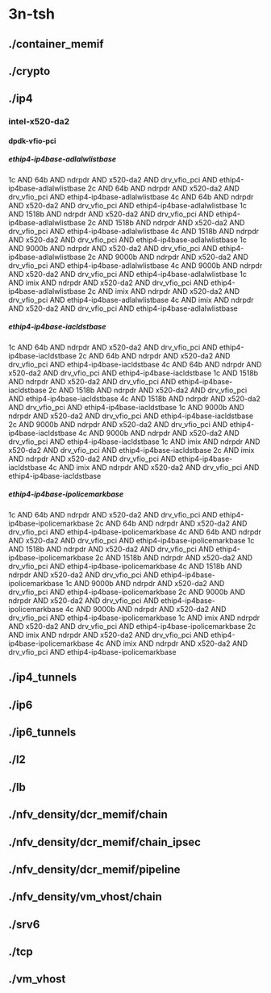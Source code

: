 # 3n-tsh
## ./container_memif
## ./crypto
## ./ip4
### intel-x520-da2
#### dpdk-vfio-pci
##### ethip4-ip4base-adlalwlistbase
1c AND 64b AND ndrpdr AND x520-da2 AND drv_vfio_pci AND ethip4-ip4base-adlalwlistbase
2c AND 64b AND ndrpdr AND x520-da2 AND drv_vfio_pci AND ethip4-ip4base-adlalwlistbase
4c AND 64b AND ndrpdr AND x520-da2 AND drv_vfio_pci AND ethip4-ip4base-adlalwlistbase
1c AND 1518b AND ndrpdr AND x520-da2 AND drv_vfio_pci AND ethip4-ip4base-adlalwlistbase
2c AND 1518b AND ndrpdr AND x520-da2 AND drv_vfio_pci AND ethip4-ip4base-adlalwlistbase
4c AND 1518b AND ndrpdr AND x520-da2 AND drv_vfio_pci AND ethip4-ip4base-adlalwlistbase
1c AND 9000b AND ndrpdr AND x520-da2 AND drv_vfio_pci AND ethip4-ip4base-adlalwlistbase
2c AND 9000b AND ndrpdr AND x520-da2 AND drv_vfio_pci AND ethip4-ip4base-adlalwlistbase
4c AND 9000b AND ndrpdr AND x520-da2 AND drv_vfio_pci AND ethip4-ip4base-adlalwlistbase
1c AND imix AND ndrpdr AND x520-da2 AND drv_vfio_pci AND ethip4-ip4base-adlalwlistbase
2c AND imix AND ndrpdr AND x520-da2 AND drv_vfio_pci AND ethip4-ip4base-adlalwlistbase
4c AND imix AND ndrpdr AND x520-da2 AND drv_vfio_pci AND ethip4-ip4base-adlalwlistbase
##### ethip4-ip4base-iacldstbase
1c AND 64b AND ndrpdr AND x520-da2 AND drv_vfio_pci AND ethip4-ip4base-iacldstbase
2c AND 64b AND ndrpdr AND x520-da2 AND drv_vfio_pci AND ethip4-ip4base-iacldstbase
4c AND 64b AND ndrpdr AND x520-da2 AND drv_vfio_pci AND ethip4-ip4base-iacldstbase
1c AND 1518b AND ndrpdr AND x520-da2 AND drv_vfio_pci AND ethip4-ip4base-iacldstbase
2c AND 1518b AND ndrpdr AND x520-da2 AND drv_vfio_pci AND ethip4-ip4base-iacldstbase
4c AND 1518b AND ndrpdr AND x520-da2 AND drv_vfio_pci AND ethip4-ip4base-iacldstbase
1c AND 9000b AND ndrpdr AND x520-da2 AND drv_vfio_pci AND ethip4-ip4base-iacldstbase
2c AND 9000b AND ndrpdr AND x520-da2 AND drv_vfio_pci AND ethip4-ip4base-iacldstbase
4c AND 9000b AND ndrpdr AND x520-da2 AND drv_vfio_pci AND ethip4-ip4base-iacldstbase
1c AND imix AND ndrpdr AND x520-da2 AND drv_vfio_pci AND ethip4-ip4base-iacldstbase
2c AND imix AND ndrpdr AND x520-da2 AND drv_vfio_pci AND ethip4-ip4base-iacldstbase
4c AND imix AND ndrpdr AND x520-da2 AND drv_vfio_pci AND ethip4-ip4base-iacldstbase
##### ethip4-ip4base-ipolicemarkbase
1c AND 64b AND ndrpdr AND x520-da2 AND drv_vfio_pci AND ethip4-ip4base-ipolicemarkbase
2c AND 64b AND ndrpdr AND x520-da2 AND drv_vfio_pci AND ethip4-ip4base-ipolicemarkbase
4c AND 64b AND ndrpdr AND x520-da2 AND drv_vfio_pci AND ethip4-ip4base-ipolicemarkbase
1c AND 1518b AND ndrpdr AND x520-da2 AND drv_vfio_pci AND ethip4-ip4base-ipolicemarkbase
2c AND 1518b AND ndrpdr AND x520-da2 AND drv_vfio_pci AND ethip4-ip4base-ipolicemarkbase
4c AND 1518b AND ndrpdr AND x520-da2 AND drv_vfio_pci AND ethip4-ip4base-ipolicemarkbase
1c AND 9000b AND ndrpdr AND x520-da2 AND drv_vfio_pci AND ethip4-ip4base-ipolicemarkbase
2c AND 9000b AND ndrpdr AND x520-da2 AND drv_vfio_pci AND ethip4-ip4base-ipolicemarkbase
4c AND 9000b AND ndrpdr AND x520-da2 AND drv_vfio_pci AND ethip4-ip4base-ipolicemarkbase
1c AND imix AND ndrpdr AND x520-da2 AND drv_vfio_pci AND ethip4-ip4base-ipolicemarkbase
2c AND imix AND ndrpdr AND x520-da2 AND drv_vfio_pci AND ethip4-ip4base-ipolicemarkbase
4c AND imix AND ndrpdr AND x520-da2 AND drv_vfio_pci AND ethip4-ip4base-ipolicemarkbase
## ./ip4_tunnels
## ./ip6
## ./ip6_tunnels
## ./l2
## ./lb
## ./nfv_density/dcr_memif/chain
## ./nfv_density/dcr_memif/chain_ipsec
## ./nfv_density/dcr_memif/pipeline
## ./nfv_density/vm_vhost/chain
## ./srv6
## ./tcp
## ./vm_vhost
